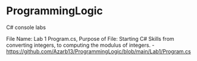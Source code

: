 # ProgrammingLogic
C# console labs

File Name: Lab 1 Program.cs, Purpose of File: Starting C# Skills from converting integers, to computing the modulus of integers.
-https://github.com/Azarb13/ProgrammingLogic/blob/main/Lab1/Program.cs

